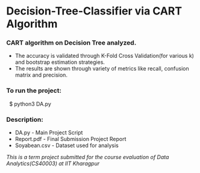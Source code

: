 # Decision-Tree-Classifier via CART Algorithm

### CART algorithm on Decision Tree analyzed. 
* The accuracy is validated through K-Fold Cross Validation(for various k) and bootstrap estimation strategies.
* The results are shown through variety of metrics like recall, confusion matrix and precision.

### To run the project: 
&nbsp; $ python3 DA.py

### Description:
* DA.py -  Main Project Script
* Report.pdf - Final Submission Project Report
* Soyabean.csv - Dataset used for analysis


*This is a term project submitted for the course evaluation of Data Analytics(CS40003) at IIT Kharagpur*
